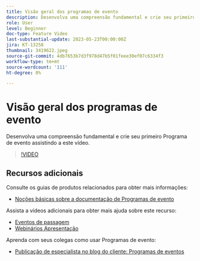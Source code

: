 ```yaml
---
title: Visão geral dos programas de evento
description: Desenvolva uma compreensão fundamental e crie seu primeiro Programa de evento.
role: User
level: Beginner
doc-type: Feature Video
last-substantial-update: 2023-05-23T00:00:00Z
jira: KT-13258
thumbnail: 3419622.jpeg
source-git-commit: 4db7653b7d3f978d47b5f01feee30ef07c6334f3
workflow-type: tm+mt
source-wordcount: '111'
ht-degree: 0%

---
```



# Visão geral dos programas de evento

Desenvolva uma compreensão fundamental e crie seu primeiro Programa de evento assistindo a este vídeo.

>[!VIDEO](https://video.tv.adobe.com/v/3419622/?learn=on)

## Recursos adicionais

Consulte os guias de produtos relacionados para obter mais informações:

* [Noções básicas sobre a documentação de Programas de evento](https://experienceleague.adobe.com/docs/marketo/using/product-docs/demand-generation/events/understanding-events/understanding-event-programs.html?lang=en)

Assista a vídeos adicionais para obter mais ajuda sobre este recurso:
* [Eventos de passagem](https://experienceleague.adobe.com/docs/marketo-learn/tutorials/events/events-watch.html?lang=en)
* [Webinários Apresentação](https://experienceleague.adobe.com/docs/marketo-learn/tutorials/events/webinar-watch.html?lang=en)

Aprenda com seus colegas como usar Programas de evento:
* [Publicação de especialista no blog do cliente: Programas de eventos](https://nation.marketo.com/t5/product-blogs/marketo-success-series-event-programs/ba-p/299191)

